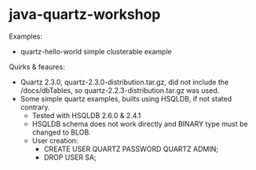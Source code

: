 # java-quartz-workshop

Examples:

* quartz-hello-world simple clusterable example

Quirks & feaures:

* Quartz 2.3.0, quartz-2.3.0-distribution.tar.gz, did not include the /docs/dbTables, so quartz-2.2.3-distribution.tar.gz was used.
* Some simple quartz examples, builts using HSQLDB, if not stated contrary.
    - Tested with HSQLDB 2.6.0 & 2.4.1
    - HSQLDB schema does not work directly and BINARY type must be changed to BLOB.
    - User creation:
        * CREATE USER QUARTZ PASSWORD QUARTZ ADMIN;
        * DROP USER SA;

